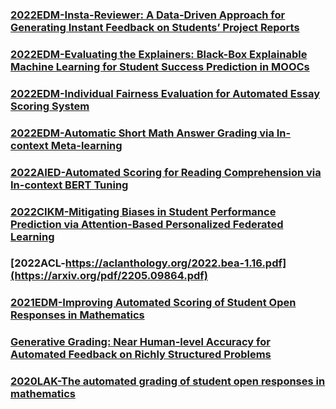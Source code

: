 ### [2022EDM-Insta-Reviewer: A Data-Driven Approach for Generating Instant Feedback on Students’ Project Reports](https://educationaldatamining.org/edm2022/proceedings/2022.EDM-long-papers.1/index.html)
### [2022EDM-Evaluating the Explainers: Black-Box Explainable Machine Learning for Student Success Prediction in MOOCs](https://educationaldatamining.org/edm2022/proceedings/2022.EDM-long-papers.9/index.html)
### [2022EDM-Individual Fairness Evaluation for Automated Essay Scoring System](https://educationaldatamining.org/edm2022/proceedings/2022.EDM-long-papers.18/index.html)
### [2022EDM-Automatic Short Math Answer Grading via In-context Meta-learning](https://educationaldatamining.org/edm2022/proceedings/2022.EDM-long-papers.11/index.html)
### [2022AIED-Automated Scoring for Reading Comprehension via In-context BERT Tuning](https://arxiv.org/pdf/2205.09864.pdf)
### [2022CIKM-Mitigating Biases in Student Performance Prediction via Attention-Based Personalized Federated Learning](https://arxiv.org/ftp/arxiv/papers/2208/2208.01182.pdf)
### [2022ACL-https://aclanthology.org/2022.bea-1.16.pdf](https://arxiv.org/pdf/2205.09864.pdf)
### [2021EDM-Improving Automated Scoring of Student Open Responses in Mathematics](https://educationaldatamining.org/EDM2021/virtual/static/pdf/EDM21_paper_188.pdf)
### [Generative Grading: Near Human-level Accuracy for Automated Feedback on Richly Structured Problems](https://files.eric.ed.gov/fulltext/ED615516.pdf)
### [2020LAK-The automated grading of student open responses in mathematics](https://dl.acm.org/doi/10.1145/3375462.3375523)
